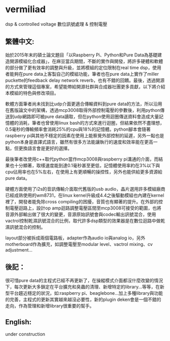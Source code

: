 # vermiliad
dsp &amp; controlled voltage
數位訊號處理 & 控制電壓

## 繁體中文:

始於2015年末的碩士論文題目「以Raspberry Pi、Python和Pure Data為基礎建造開源模組化合成器」，在麻豆當兵期間，不斷的實作與開發，將許多硬體和軟體的部分做了更有效率的調整與升級，並將模組的定位限制在real time dsp，使用者能夠在pure data上客製自己的模組功能，筆者也在pure data上實作了miller puckette的feedback delay network reverb，也有不錯的回饋。最後，透過開源的方式來管理這個專案，希望能帶給開源社群與合成器社團更多貢獻，以下將介紹本模組的特色與修改項目。

軟體方面筆者尚未找到比udp介面更適合傳輸資料到pure data的方法，所以沿用在舊版論文中的架構，透過mcp3008取得外部控制電壓的參數後，利用python傳送到udp網路即可被pure data讀取，但在python使用迴圈傳送資料會造成大量記憶體的消耗，筆者也曾使用linux bash的方式來進行迴圈，但結果依然不盡理想，0.5毫秒的傳輸頻率會消耗25%的cpu與18%的記憶體。python腳本會隨著raspberry pi與其他不穩定的因素在使用上能察覺外部控制的延遲，另外一點也是python本身是直譯式語言，雖然有很多方法能讓執行的速度和效率能在更高一點，但更換語言會是更好的選擇。

最後筆者改使用c++取代python當作mcp3008與raspberry pi溝通的介面，而結果也十分顯著，取樣速度能到達0.1毫秒甚至更低，記憶體使用率約在3%以下與cpu佔用率也在5%左右，在使用上有更順暢的操控性，另外也能供給更多資源給pure data。

硬體方面使用了i2s的音訊傳輸介面取代舊版的usb audio，晶片選用許多模組廠商已經成熟使用的wm8731，在linux kernel升級成4.4之後驅動模組也內建在kernel裡了，開發者能免除cross compiling的困擾，音質也有顯著的提升。在外部的控制電壓迴路上，設計op amp迴路調整電壓區間至mcp3008可接受的範圍，也將音源外部輸出做了很大的變更，音源原始訊號會與codec輸出訊號混合，使用vactrol控制乾濕訊號混合的比例，取代許多dsp類型的效果器是在數位迴路中做乾濕訊號混合的控制。

layout部分被拆成兩個電路板，adapter作為audio io與analog io，另外motherboard作為擴充，如調整電壓至modular level、vactrol mixing、cv adjustment…

## 後記：
很可惜pure data的主程式已經不再更新了，在操縱模式介面都沒什麼改變的情況下，每次更新大多鎖定在平台擴充和臭蟲的清理、新增特定的library...等等，在新型平台趨近穩定的狀況，如:raspberry pi、beaglebone...加上多種library與功能的完善，主程式的更新其實越來越沒必要性，新的plugin deken會是一個不錯的走向，作為管理和新增library很重要的幫手。

## English:
under construction
